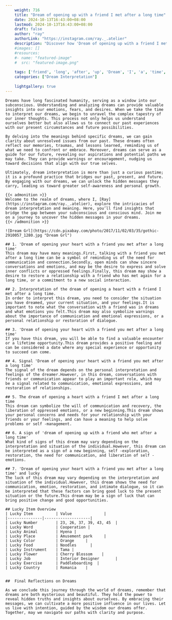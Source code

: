 ```yaml
---
    weight: 716
    title: "Dream of opening up with a friend I met after a long time"  # Assuming 'title' column exists
    date: 2024-10-13T16:43:00+08:00
    lastmod: 2024-10-13T16:43:00+08:00
    draft: false
    author: "ray"
    authorLink: "https://instagram.com/ray._.atelier"
    description: "Discover how 'Dream of opening up with a friend I met after a long time' can interpret your future and uncover its significant meanings in your life."
    #images: []
    #resources:
    #- name: "featured-image"
    #  src: "featured-image.png"
    
    tags: ['friend', 'long', 'after', 'up', 'Dream', 'I', 'a', 'time', 'opening', 'of', 'with', 'met']
    categories: ["Dream Interpretation"]
    
    lightgallery: true
---
```

    
    Dreams have long fascinated humanity, serving as a window into our subconscious. Understanding and analyzing dreams can provide valuable insights into our emotions, fears, and desires. When we take the time to interpret our dreams, we begin to unravel the complex tapestry of our inner thoughts. This process not only helps us understand ourselves better but also allows us to connect our past experiences with our present circumstances and future possibilities.
    
    By delving into the meanings behind specific dreams, we can gain clarity about unresolved issues from our past. These dreams often reflect our memories, traumas, and lessons learned, reminding us of what we need to confront or embrace. Moreover, dreams can serve as a guide for our future, revealing our aspirations and potential paths we may take. They can provide warnings or encouragement, nudging us toward decisions that align with our true selves.
    
    Ultimately, dream interpretation is more than just a curious pastime; it is a profound practice that bridges our past, present, and future. By engaging with our dreams, we can unlock the hidden messages they carry, leading us toward greater self-awareness and personal growth.
    
    {{< admonition >}}
    Welcome to the realm of dreams, where I, [Ray](https://instagram.com/ray._.atelier), explore the intricacies of dream interpretation and meaning. Here, you’ll find insights that bridge the gap between your subconscious and conscious mind. Join me on a journey to uncover the hidden messages in your dreams.
    {{< /admonition >}}
    
    ![Dream Grl](https://cdn.pixabay.com/photo/2017/11/02/03/35/gothic-2910057_1280.jpg "Dream Grl")
    
    ## 1. 'Dream of opening your heart with a friend you met after a long time'
    This dream may have many meanings.First, talking with a friend you met after a long time can be a symbol of reminding us of the need for communication and connection.Secondly, open minds can show sincere conversations and emotions, and may be the desire to express and solve inner conflicts or oppressed feelings.Finally, this dream may show a desire to restore a relationship with a friend who has met again for a long time, or a commitment to a new social interaction.
    
    ## 2. Interpretation of the dream of opening a heart with a friend I met after a long time.
    In order to interpret this dream, you need to consider the situation you have dreamed, your current situation, and your feelings.It is important to note what the conversation with a friend was in dreams and what emotions you felt.This dream may also symbolize warnings about the importance of communication and emotional expressions, or a personal relationship or restoration of dialogue.
    
    ## 3. 'Dream of opening your heart with a friend you met after a long time'
    If you have this dream, you will be able to find a valuable encounter or a lifetime opportunity.This dream provides a positive feeling and can be considered a date where any special experience or opportunity to succeed can come.
    
    ## 4. Signal 'Dream of opening your heart with a friend you met after a long time'
    The signal of the dream depends on the personal interpretation and feelings of the dreamer.However, in this dream, conversations with friends or communication appear to play an important role, which may be a signal related to communication, emotional expressions, and restoration of relationships.
    
    ## 5. The dream of opening a heart with a friend I met after a long time
    This dream can symbolize the will of communication and recovery, the liberation of oppressed emotions, or a new beginning.This dream shows your personal concerns and needs for your relationship with your friends or your feelings, and can have a meaning to help solve problems or self -management.
    
    ## 6. A sign of 'dream of opening up with a friend who met after a long time'
    What kind of signs of this dream may vary depending on the interpretation and situation of the individual.However, this dream can be interpreted as a sign of a new beginning, self -exploration, restoration, the need for communication, and liberation of self -emotions.
    
    ## 7. 'Dream of opening your heart with a friend you met after a long time' and lucky
    The luck of this dream may vary depending on the interpretation and situation of the individual.However, this dream shows the need for communication, emotion, restoration, and intimate dialogue, so it can be interpreted that these factors can bring good luck to the present situation or the future.This dream may be a sign of luck that can bring positive change and good opportunities.
    
    ## Lucky Item Overview
    | Lucky Item          | Value              |
    |---------------|--------------------|
    | Lucky Number        | 23, 26, 37, 39, 43, 45  |
    | Lucky Word          | Cooperation |
    | Lucky Animal        | Hyena |
    | Lucky Place         | Amusement park     |
    | Lucky Color         | Orange     |
    | Lucky Food          | Noodles      |
    | Lucky Instrument    | Tama |
    | Lucky Flower        | Cherry Blossom    |
    | Lucky Job           | Interior Designer       |
    | Lucky Exercise      | Paddleboarding  |
    | Lucky Country       | Romania    |
    
    
    ##  Final Reflections on Dreams
    
    As we conclude this journey through the world of dreams, remember that dreams are both mysterious and beautiful. They hold the power to reveal hidden truths and insights about ourselves. By embracing their messages, we can cultivate a more positive influence in our lives. Let us live with intention, guided by the wisdom our dreams offer. Together, may we navigate our paths with clarity and purpose.
    